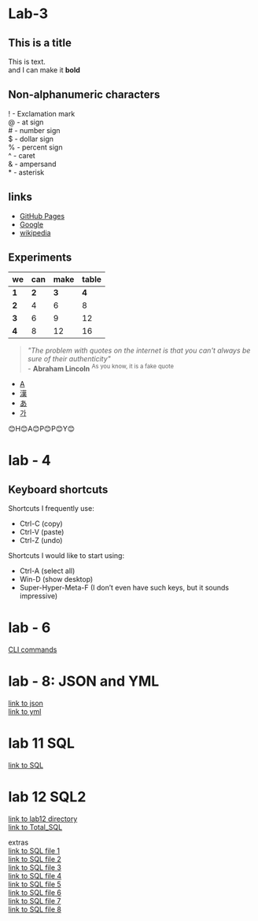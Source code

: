 # Lab-3
## This is a title
This is text.<br> and I can make it **bold**
## Non-alphanumeric characters
! - Exclamation mark<br>@ - at sign<br># - number sign<br>$ - dollar sign<br>% - percent sign<br>^ - caret<br>& - ampersand<br>* - asterisk
## links
* [GitHub Pages](https://pages.github.com/)
* [Google](https://www.google.ca/)
* [wikipedia](https://en.wikipedia.org/wiki/Main_Page)
## Experiments
|we|can|make|table|
|------|---|---|---|
|**1**|**2**|**3**|**4**|
|**2**|4|6|8|
|**3**|6|9|12|
|**4**|8|12|16|

> _"The problem with quotes on the internet is that you can't always be sure of their authenticity"_ <br>- **Abraham Lincoln** <sup> As you know, it is a fake quote</sup>
* [A](https://en.wikipedia.org/wiki/English_language)
* [漢](https://en.wikipedia.org/wiki/Chinese_characters)
* [あ](https://en.wikipedia.org/wiki/Hiragana)
* [가](https://en.wikipedia.org/wiki/Hangul)

:blush:H:blush:A:blush:P:blush:P:blush:Y:blush:

# lab - 4
## Keyboard shortcuts
Shortcuts I frequently use: 
- Ctrl-C (copy)
- Ctrl-V (paste)
- Ctrl-Z (undo)

Shortcuts I would like to start using: 
- Ctrl-A (select all)
- Win-D (show desktop)
- Super-Hyper-Meta-F (I don’t even have such keys, but it sounds impressive)

# lab - 6
[CLI commands](Docs/cli.md)

# lab - 8: JSON and YML
[link to json](Docs/players.json)<br>
[link to yml](Docs/players.yml)

# lab 11 SQL
[link to SQL](Docs/t177.db.sql)

# lab 12 SQL2
[link to lab12 directory](/Docs/lab12)<br>
[link to Total_SQL](Docs/lab12/t177.dbTotal.sql)<br>

extras<br>
[link to SQL file 1](Docs/lab12/t177.db.sql)<br>
[link to SQL file 2](Docs/lab12/t177.db2.sql)<br>
[link to SQL file 3](Docs/lab12/t177.db3.sql)<br>
[link to SQL file 4](Docs/lab12/t177.db4.sql)<br>
[link to SQL file 5](Docs/lab12/t177.db5.sql)<br>
[link to SQL file 6](Docs/lab12/t177.db6.sql)<br>
[link to SQL file 7](Docs/lab12/t177.db7.sql)<br>
[link to SQL file 8](Docs/lab12/t177.db8.sql)<br>

